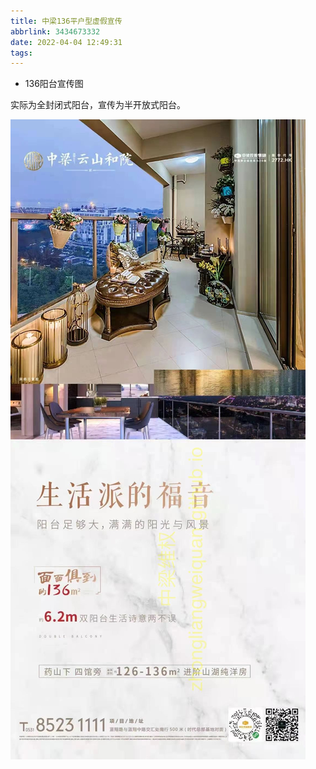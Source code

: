 ```yaml
---
title: 中梁136平户型虚假宣传
abbrlink: 3434673332
date: 2022-04-04 12:49:31
tags:
---
```


- 136阳台宣传图

实际为全封闭式阳台，宣传为半开放式阳台。

![中梁136平户型虚假宣传](./中梁136平户型虚假宣传/136阳台宣传图.jpg)